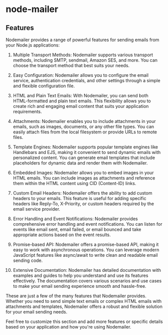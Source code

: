 # node-mailer

## Features

Nodemailer provides a range of powerful features for sending emails from your Node.js applications:

1. Multiple Transport Methods: Nodemailer supports various transport methods, including SMTP, sendmail, Amazon SES, and more. You can choose the transport method that best suits your needs.

2. Easy Configuration: Nodemailer allows you to configure the email service, authentication credentials, and other settings through a simple and flexible configuration file.

3. HTML and Plain Text Emails: With Nodemailer, you can send both HTML-formatted and plain text emails. This flexibility allows you to create rich and engaging email content that suits your application requirements.

4. Attachments: Nodemailer enables you to include attachments in your emails, such as images, documents, or any other file types. You can easily attach files from the local filesystem or provide URLs to remote files.

5. Template Engines: Nodemailer supports popular template engines like Handlebars and EJS, making it convenient to send dynamic emails with personalized content. You can generate email templates that include placeholders for dynamic data and render them with Nodemailer.

6. Embedded Images: Nodemailer allows you to embed images in your HTML emails. You can include images as attachments and reference them within the HTML content using CID (Content-ID) links.

7. Custom Email Headers: Nodemailer offers the ability to add custom headers to your emails. This feature is useful for adding specific headers like Reply-To, X-Priority, or custom headers required by the email service provider.

8. Error Handling and Event Notifications: Nodemailer provides comprehensive error handling and event notifications. You can listen for events like email sent, email failed, or email bounced and take appropriate actions based on the event results.

9. Promise-based API: Nodemailer offers a promise-based API, making it easy to work with asynchronous operations. You can leverage modern JavaScript features like async/await to write clean and readable email sending code.

10. Extensive Documentation: Nodemailer has detailed documentation with examples and guides to help you understand and use its features effectively. The documentation covers various scenarios and use cases to make your email sending experience smooth and hassle-free.

These are just a few of the many features that Nodemailer provides. Whether you need to send simple text emails or complex HTML emails with attachments and templates, Nodemailer offers a robust and flexible solution for your email sending needs.

Feel free to customize this section and add more features or specific details based on your application and how you're using Nodemailer.
